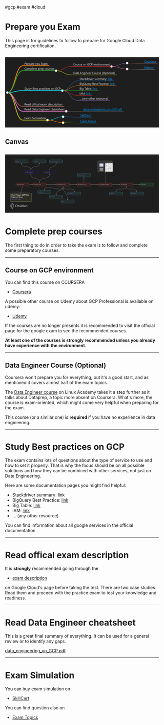 #gcp #exam #cloud 

# Prepare you Exam
This page is for guidelines to follow to prepare for Google Cloud Data Engineering certification.

![preparionMindMap](./../../Assets/Images/Notes/gcpProfessionalDEMindMap.png)
---

## Canvas
![How Prepare GCP Data Engineer Exam](./../../Assets/Images/Notes/How%20Prepare%20GCP%20Data%20Engineer%20Exam.png)
---

# Complete prep courses

The first thing to do in order to take the exam is to follow and complete some preparatory courses.

---

## Course on GCP environment

You can find this course on COURSERA
- [Coursera](https://www.coursera.org/professional-certificates/gcp-data-engineering)

A possible other course on Udemy about GCP Professional is available on udemy: 
- [Udemy](https://www.udemy.com/course/google-cloud-gcp-professional-data-engineer-certification/)

If the courses are no longer presents it is recommended to visit the official page for the google exam to see the recommended courses.

**At least one of the courses is strongly recommended unless you already have experience with the environment**.

---

## Data Engineer Course (Optional)

Coursera won't prepare you for everything, but it's a good start, and as mentioned it covers almost half of the exam topics.

The [Data Engineer course](https://linuxacademy.com/google-cloud-platform/training/course/name/google-cloud-data-engineer) on Linux Academy takes it a step further as it talks about Dataprep, a topic more absent on Coursera. What's more, the course is exam-oriented, which might come very helpful when preparing for the exam.

This course (or a similar one) is **required** if you have no experience in data engineering.

--- 

# Study Best practices on GCP

The exam contains lots of questions about the type of service to use and how to set it properly. That is why the focus should be on all possible solutions and how they can be combined with other services, not just on Data Engineering.

Here are some documentation pages you might find helpful:

- Stackdriver summary: [link](https://thenewstack.io/closer-look-google-stackdriver/)
- BigQuery Best Practice: [link](https://cloud.google.com/bigquery/docs/best-practices-costs)
- Big Table: [link](https://cloud.google.com/bigtable/docs/performance)
- IAM: [link](https://cloud.google.com/iam/docs/concepts)
- ... (any other resource)

You can find information about all google services in the official documentation.

--- 

# Read offical exam description

It is **strongly** recommended going through the 
- [exam description](https://cloud.google.com/certification/data-engineer) 

on Google Cloud's page before taking the test. There are two case studies. Read them and proceed with the practice exam to test your knowledge and readiness.

--- 

# Read Data Engineer cheatsheet

This is a great final summary of everything. It can be used for a general review or to identify any gaps.

[data_engineering_on_GCP.pdf](./data_engineering_on_GCP.pdf)

--- 

# Exam Simulation

You can buy exam simulation on 
- [SkillCert](https://skillcertpro.com/product/google-cloud-certified-professional-data-engineer-practice-exam-test/)

You can find question also on 
- [Exam Topics](https://www.examtopics.com/)